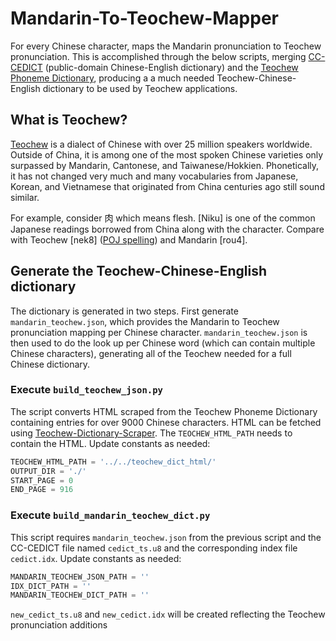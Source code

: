 # Mandarin-To-Teochew-Mapper
For every Chinese character, maps the Mandarin pronunciation to Teochew pronunciation. 
This is accomplished through the below scripts, merging 
[CC-CEDICT](https://cc-cedict.org) \(public-domain Chinese-English dictionary\) 
and the [Teochew Phoneme Dictionary](http://www.czyzd.com), producing a 
a much needed Teochew-Chinese-English dictionary to be used by Teochew applications.

## What is Teochew?
[Teochew](https://en.wikipedia.org/wiki/Teochew_dialect) is a dialect of 
Chinese with over 25 million speakers worldwide. Outside of China, it is 
among one of the most spoken Chinese varieties only surpassed by 
Mandarin, Cantonese, and Taiwanese/Hokkien. Phonetically, it has not 
changed very much and many vocabularies from Japanese, Korean, and Vietnamese 
that originated from China centuries ago still sound similar.

For example, consider 肉 which means flesh. \[Niku\] is one of the common 
Japanese readings borrowed from China along with the character. Compare with 
Teochew \[nek8\] \([POJ spelling](https://en.wikipedia.org/wiki/Pe̍h-ōe-jī)\) 
and Mandarin \[rou4\].

## Generate the Teochew-Chinese-English dictionary
The dictionary is generated in two steps. First generate ```mandarin_teochew.json```, 
which provides the Mandarin to Teochew pronunciation mapping per Chinese character. 
```mandarin_teochew.json``` is then used to do the look up per Chinese word \(which 
can contain multiple Chinese characters\), generating all of the Teochew needed for a 
full Chinese dictionary.

### Execute ```build_teochew_json.py```
The script converts HTML scraped from the Teochew Phoneme Dictionary containing entries 
for over 9000 Chinese characters. HTML can be fetched using 
[Teochew-Dictionary-Scraper](https://github.com/paulronla/Teochew-Dictionary-Scraper). 
The ```TEOCHEW_HTML_PATH``` needs to contain the HTML. Update constants as needed:

```python
TEOCHEW_HTML_PATH = '../../teochew_dict_html/'
OUTPUT_DIR = './'
START_PAGE = 0
END_PAGE = 916
```

### Execute ```build_mandarin_teochew_dict.py```
This script requires ```mandarin_teochew.json``` from the previous script and the 
CC-CEDICT file named ```cedict_ts.u8``` and the corresponding index file 
```cedict.idx```. Update constants as needed:

```python
MANDARIN_TEOCHEW_JSON_PATH = ''
IDX_DICT_PATH = ''
MANDARIN_TEOCHEW_DICT_PATH = ''
```

```new_cedict_ts.u8``` and ```new_cedict.idx``` will be created reflecting the Teochew 
pronunciation additions